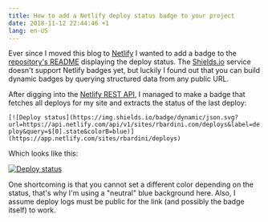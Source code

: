 ```yaml
---
title: How to add a Netlify deploy status badge to your project
date: 2018-11-12 22:44:46 +1
lang: en-US
---
```


Ever since I moved this blog to [Netlify](https://www.netlify.com/) I wanted to add a badge to the [repository's README](https://github.com/rbardini/rbardini.github.io#readme) displaying the deploy status. The [Shields.io](https://shields.io/) service doesn't support Netlify badges yet, but luckily I found out that you can build dynamic badges by querying structured data from any public URL.

After digging into the [Netlify REST API](https://www.netlify.com/docs/api/), I managed to make a badge that fetches all deploys for my site and extracts the status of the last deploy:

`[![Deploy status](https://img.shields.io/badge/dynamic/json.svg?url=https://api.netlify.com/api/v1/sites/rbardini.com/deploys&label=deploy&query=$[0].state&colorB=blue)](https://app.netlify.com/sites/rbardini/deploys)`

Which looks like this:

[![Deploy status](https://img.shields.io/badge/dynamic/json.svg?url=https://api.netlify.com/api/v1/sites/rbardini.com/deploys&label=deploy&query=$[0].state&colorB=blue)](https://app.netlify.com/sites/rbardini/deploys)

One shortcoming is that you cannot set a different color depending on the status, that's why I'm using a "neutral" blue background here. Also, I assume deploy logs must be public for the link (and possibly the badge itself) to work.

